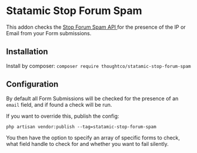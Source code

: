 # Statamic Stop Forum Spam

This addon checks the [Stop Forum Spam API ](https://www.stopforumspam.com/usage) for the presence of the IP or Email from your Form submissions.

## Installation

Install by composer: `composer require thoughtco/statamic-stop-forum-spam`

## Configuration

By default all Form Submissions will be checked for the presence of an `email` field, and if found a check will be run.

If you want to override this, publish the config:

`php artisan vendor:publish --tag=statamic-stop-forum-spam`

You then have the option to specify an array of specific forms to check, what field handle to check for and whether you want to fail silently.